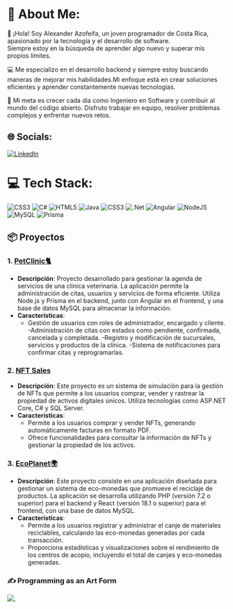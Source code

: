 # 🚀 About Me:
👋 ¡Hola! Soy Alexander Azofeifa, un joven programador de Costa Rica, apasionado por la tecnología y el desarrollo de software.<br>
Siempre estoy en la búsqueda de aprender algo nuevo y superar mis propios límites.<br>

💻 Me especializo en el desarrollo backend y siempre estoy buscando maneras de mejorar mis habilidades.Mi enfoque está en crear soluciones eficientes y aprender constantemente nuevas tecnologías.<br>

🌱 Mi meta es crecer cada día como Ingeniero en Software y contribuir al mundo del código abierto. Disfruto trabajar en equipo, resolver problemas complejos y enfrentar nuevos retos.<br>


## 🌐 Socials:
[![LinkedIn](https://img.shields.io/badge/LinkedIn-%230077B5.svg?logo=linkedin&logoColor=white)](https://linkedin.com/in/alexander-azofeifa) 

# 💻 Tech Stack:
![CSS3](https://img.shields.io/badge/css3-%231572B6.svg?style=for-the-badge&logo=css3&logoColor=white) ![C#](https://img.shields.io/badge/c%23-%23239120.svg?style=for-the-badge&logo=csharp&logoColor=white) ![HTML5](https://img.shields.io/badge/html5-%23E34F26.svg?style=for-the-badge&logo=html5&logoColor=white) ![Java](https://img.shields.io/badge/java-%23ED8B00.svg?style=for-the-badge&logo=openjdk&logoColor=white) ![CSS3](https://img.shields.io/badge/css3-%231572B6.svg?style=for-the-badge&logo=css3&logoColor=white) ![.Net](https://img.shields.io/badge/.NET-5C2D91?style=for-the-badge&logo=.net&logoColor=white) ![Angular](https://img.shields.io/badge/angular-%23DD0031.svg?style=for-the-badge&logo=angular&logoColor=white) ![NodeJS](https://img.shields.io/badge/node.js-6DA55F?style=for-the-badge&logo=node.js&logoColor=white) ![MySQL](https://img.shields.io/badge/mysql-4479A1.svg?style=for-the-badge&logo=mysql&logoColor=white) ![Prisma](https://img.shields.io/badge/Prisma-3982CE?style=for-the-badge&logo=Prisma&logoColor=white)

## 📦 Proyectos

### 1. [PetClinic🐈](https://github.com/Al3xAzofeifa/PetClinic)
   - **Descripción**:  Proyecto desarrollado para gestionar la agenda de servicios de una clínica veterinaria. La aplicación permite la administración de citas, usuarios y servicios de forma eficiente. Utiliza Node.js y Prisma en el backend, junto con Angular en el frontend, y una base de datos MySQL para almacenar la información.
   - **Características**: 
     - Gestión de usuarios con roles de administrador, encargado y cliente.
      -Administración de citas con estados como pendiente, confirmada, cancelada y completada.
      -Registro y modificación de sucursales, servicios y productos de la clínica.
      -Sistema de notificaciones para confirmar citas y reprogramarlas.

### 2. [NFT Sales](https://github.com/Al3xAzofeifa/ProjectNFTs)
   - **Descripción**:  Este proyecto es un sistema de simulación para la gestión de NFTs que permite a los usuarios comprar, vender y rastrear la propiedad de activos digitales únicos. Utiliza tecnologías como ASP.NET Core, C# y SQL Server.
   - **Características**: 
     - Permite a los usuarios comprar y vender NFTs, generando automáticamente facturas en formato PDF.
     - Ofrece funcionalidades para consultar la información de NFTs y gestionar la propiedad de los activos.

### 3. [EcoPlanet🌍](https://github.com/Al3xAzofeifa/EcoPlanet)
   - **Descripción**: Este proyecto consiste en una aplicación diseñada para gestionar un sistema de eco-monedas que promueve el reciclaje de productos. La aplicación se desarrolla utilizando PHP (versión 7.2 o superior) para el backend y React (versión 18.1 o superior) para el frontend, con una base de datos MySQL.
   - **Características**: 
     - Permite a los usuarios registrar y administrar el canje de materiales reciclables, calculando las eco-monedas generadas por cada transacción.
     - Proporciona estadísticas y visualizaciones sobre el rendimiento de los centros de acopio, incluyendo el total de canjes y eco-monedas generadas.
       
### ✍️ Programming as an Art Form
![](https://quotes-github-readme.vercel.app/api?type=horizontal&theme=tokyonight).

<!-- Proudly created with GPRM ( https://gprm.itsvg.in ) -->
